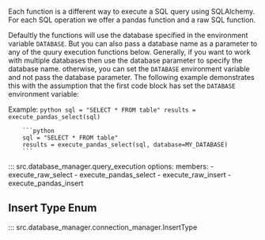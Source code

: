 Each function is a different way to execute a SQL query using SQLAlchemy.
For each SQL operation we offer a pandas function and a raw SQL function.

Defaultly the functions will use the database specified in the environment variable `DATABASE`. 
But you can also pass a database name as a parameter to any of the quury execution functions below.
Generally, if you want to work with multiple databases then use the database parameter to specify the database name.
otherwise, you can set the `DATABASE` environment variable and not pass the database parameter.
The following example demonstrates this with the assumption that the first code block has set the 
`DATABASE` environment variable:

Example:
        ```python
        sql = "SELECT * FROM table"
        results = execute_pandas_select(sql)
        ```

        ```python
        sql = "SELECT * FROM table"
        results = execute_pandas_select(sql, database=MY_DATABASE)
        ```

::: src.database_manager.query_execution
    options:
        members:
        - execute_raw_select
        - execute_pandas_select
        - execute_raw_insert
        - execute_pandas_insert

## Insert Type Enum

::: src.database_manager.connection_manager.InsertType